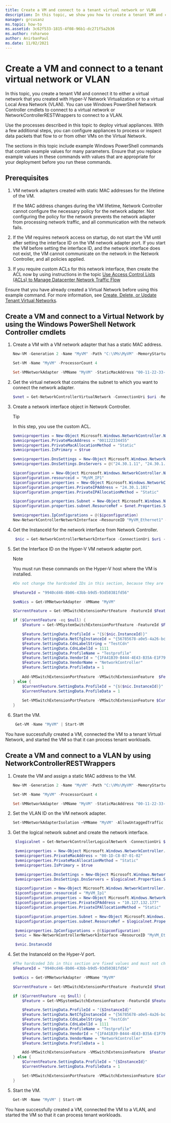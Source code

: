 ```yaml
---
title: Create a VM and connect to a tenant virtual network or VLAN
description: In this topic, we show you how to create a tenant VM and connect it to either a virtual network that you created with Hyper-V Network Virtualization or to a virtual Local Area Network (VLAN).
manager: grcusanz
ms.topic: how-to
ms.assetid: 3c62f533-1815-4f08-96b1-dc271f5a2b36
ms.author: roharwoo
author: AnirbanPaul
ms.date: 11/02/2021
---
```

# Create a VM and connect to a tenant virtual network or VLAN

In this topic, you create a tenant VM and connect it to either a virtual network that you created with Hyper-V Network Virtualization or to a virtual Local Area Network (VLAN). You can use Windows PowerShell Network Controller cmdlets to connect to a virtual network or NetworkControllerRESTWrappers to connect to a VLAN.

Use the processes described in this topic to deploy virtual appliances. With a few additional steps, you can configure appliances to process or inspect data packets that flow to or from other VMs on the Virtual Network.

The sections in this topic include example Windows PowerShell commands that contain example values for many parameters. Ensure that you replace example values in these commands with values that are appropriate for your deployment before you run these commands.

## Prerequisites

1. VM network adapters created with static MAC addresses for the lifetime of the VM.<p>If the MAC address changes during the VM lifetime, Network Controller cannot configure the necessary policy for the network adapter. Not configuring the policy for the network prevents the network adapter from processing network traffic, and all communication with the network fails.

2. If the VM requires network access on startup, do not start the VM until after setting the interface ID on the VM network adapter port. If you start the VM before setting the interface ID, and the network interface does not exist, the VM cannot communicate on the network in the Network Controller, and all policies applied.

3. If you require custom ACLs for this network interface, then create the ACL now by using instructions in the topic [Use Access Control Lists (ACLs) to Manage Datacenter Network Traffic Flow](/azure/azure-local/manage/use-datacenter-firewall-powershell?context=/windows-server/context/windows-server-edge-networking)

Ensure that you have already created a Virtual Network before using this example command. For more information, see [Create, Delete, or Update Tenant Virtual Networks](./create,-delete,-or-update-tenant-virtual-networks.md).

## Create a VM and connect to a Virtual Network by using the Windows PowerShell Network Controller cmdlets

1. Create a VM with a VM network adapter that has a static MAC address.

   ```PowerShell
   New-VM -Generation 2 -Name "MyVM" -Path "C:\VMs\MyVM" -MemoryStartupBytes 4GB -VHDPath "C:\VMs\MyVM\Virtual Hard Disks\WindowsServer2016.vhdx" -SwitchName "SDNvSwitch"

   Set-VM -Name "MyVM" -ProcessorCount 4

   Set-VMNetworkAdapter -VMName "MyVM" -StaticMacAddress "00-11-22-33-44-55"
   ```

2. Get the virtual network that contains the subnet to which you want to connect the network adapter.

   ```Powershell
   $vnet = Get-NetworkControllerVirtualNetwork -ConnectionUri $uri -ResourceId "Contoso_WebTier"
   ```

3. Create a network interface object in Network Controller.

   >[!TIP]
   >In this step, you use the custom ACL.

   ```PowerShell
   $vmnicproperties = New-Object Microsoft.Windows.NetworkController.NetworkInterfaceProperties
   $vmnicproperties.PrivateMacAddress = "001122334455"
   $vmnicproperties.PrivateMacAllocationMethod = "Static"
   $vmnicproperties.IsPrimary = $true

   $vmnicproperties.DnsSettings = New-Object Microsoft.Windows.NetworkController.NetworkInterfaceDnsSettings
   $vmnicproperties.DnsSettings.DnsServers = @("24.30.1.11", "24.30.1.12")

   $ipconfiguration = New-Object Microsoft.Windows.NetworkController.NetworkInterfaceIpConfiguration
   $ipconfiguration.resourceid = "MyVM_IP1"
   $ipconfiguration.properties = New-Object Microsoft.Windows.NetworkController.NetworkInterfaceIpConfigurationProperties
   $ipconfiguration.properties.PrivateIPAddress = "24.30.1.101"
   $ipconfiguration.properties.PrivateIPAllocationMethod = "Static"

   $ipconfiguration.properties.Subnet = New-Object Microsoft.Windows.NetworkController.Subnet
   $ipconfiguration.properties.subnet.ResourceRef = $vnet.Properties.Subnets[0].ResourceRef

   $vmnicproperties.IpConfigurations = @($ipconfiguration)
   New-NetworkControllerNetworkInterface –ResourceID "MyVM_Ethernet1" –Properties $vmnicproperties –ConnectionUri $uri
   ```

4. Get the InstanceId for the network interface from Network Controller.

   ```PowerShell
    $nic = Get-NetworkControllerNetworkInterface -ConnectionUri $uri -ResourceId "MyVM_Ethernet1"
   ```

5. Set the Interface ID on the Hyper-V VM network adapter port.

   >[!NOTE]
   >You must run these commands on the Hyper-V host where the VM is installed.

   ```PowerShell
   #Do not change the hardcoded IDs in this section, because they are fixed values and must not change.

   $FeatureId = "9940cd46-8b06-43bb-b9d5-93d50381fd56"

   $vmNics = Get-VMNetworkAdapter -VMName "MyVM"

   $CurrentFeature = Get-VMSwitchExtensionPortFeature -FeatureId $FeatureId -VMNetworkAdapter $vmNics

   if ($CurrentFeature -eq $null) {
       $Feature = Get-VMSystemSwitchExtensionPortFeature -FeatureId $FeatureId

       $Feature.SettingData.ProfileId = "{$($nic.InstanceId)}"
       $Feature.SettingData.NetCfgInstanceId = "{56785678-a0e5-4a26-bc9b-c0cba27311a3}"
       $Feature.SettingData.CdnLabelString = "TestCdn"
       $Feature.SettingData.CdnLabelId = 1111
       $Feature.SettingData.ProfileName = "Testprofile"
       $Feature.SettingData.VendorId = "{1FA41B39-B444-4E43-B35A-E1F7985FD548}"
       $Feature.SettingData.VendorName = "NetworkController"
       $Feature.SettingData.ProfileData = 1
    
       Add-VMSwitchExtensionPortFeature -VMSwitchExtensionFeature  $Feature -VMNetworkAdapter $vmNics
   } else {
       $CurrentFeature.SettingData.ProfileId = "{$($nic.InstanceId)}"
       $CurrentFeature.SettingData.ProfileData = 1
    
       Set-VMSwitchExtensionPortFeature -VMSwitchExtensionFeature $CurrentFeature  -VMNetworkAdapter $vmNics
   }
   ```

6. Start the VM.

   ```PowerShell
    Get-VM -Name "MyVM" | Start-VM
   ```

You have successfully created a VM, connected the VM to a tenant Virtual Network, and started the VM so that it can process tenant workloads.

## Create a VM and connect to a VLAN by using NetworkControllerRESTWrappers

1. Create the VM and assign a static MAC address to the VM.

   ```PowerShell
   New-VM -Generation 2 -Name "MyVM" -Path "C:\VMs\MyVM" -MemoryStartupBytes 4GB -VHDPath "C:\VMs\MyVM\Virtual Hard Disks\WindowsServer2016.vhdx" -SwitchName "SDNvSwitch"

   Set-VM -Name "MyVM" -ProcessorCount 4

   Set-VMNetworkAdapter -VMName "MyVM" -StaticMacAddress "00-11-22-33-44-55"
   ```

2. Set the VLAN ID on the VM network adapter.

   ```PowerShell
   Set-VMNetworkAdapterIsolation –VMName "MyVM" -AllowUntaggedTraffic $true -IsolationMode VLAN -DefaultIsolationId 123
   ```

3. Get the logical network subnet and create the network interface.

   ```PowerShell
    $logicalnet = Get-NetworkControllerLogicalNetwork -ConnectionUri $uri -ResourceId "00000000-2222-1111-9999-000000000002"

    $vmnicproperties = New-Object Microsoft.Windows.NetworkController.NetworkInterfaceProperties
    $vmnicproperties.PrivateMacAddress = "00-1D-C8-B7-01-02"
    $vmnicproperties.PrivateMacAllocationMethod = "Static"
    $vmnicproperties.IsPrimary = $true

    $vmnicproperties.DnsSettings = New-Object Microsoft.Windows.NetworkController.NetworkInterfaceDnsSettings
    $vmnicproperties.DnsSettings.DnsServers = $logicalnet.Properties.Subnets[0].DNSServers

    $ipconfiguration = New-Object Microsoft.Windows.NetworkController.NetworkInterfaceIpConfiguration
    $ipconfiguration.resourceid = "MyVM_Ip1"
    $ipconfiguration.properties = New-Object Microsoft.Windows.NetworkController.NetworkInterfaceIpConfigurationProperties
    $ipconfiguration.properties.PrivateIPAddress = "10.127.132.177"
    $ipconfiguration.properties.PrivateIPAllocationMethod = "Static"

    $ipconfiguration.properties.Subnet = New-Object Microsoft.Windows.NetworkController.Subnet
    $ipconfiguration.properties.subnet.ResourceRef = $logicalnet.Properties.Subnets[0].ResourceRef

    $vmnicproperties.IpConfigurations = @($ipconfiguration)
    $vnic = New-NetworkControllerNetworkInterface –ResourceID "MyVM_Ethernet1" –Properties $vmnicproperties –ConnectionUri $uri

    $vnic.InstanceId
   ```

4. Set the InstanceId on the Hyper-V port.

   ```PowerShell
   #The hardcoded Ids in this section are fixed values and must not change.
   $FeatureId = "9940cd46-8b06-43bb-b9d5-93d50381fd56"

   $vmNics = Get-VMNetworkAdapter -VMName "MyVM"

   $CurrentFeature = Get-VMSwitchExtensionPortFeature -FeatureId $FeatureId -VMNetworkAdapter $vmNics

   if ($CurrentFeature -eq $null) {
       $Feature = Get-VMSystemSwitchExtensionFeature -FeatureId $FeatureId

       $Feature.SettingData.ProfileId = "{$InstanceId}"
       $Feature.SettingData.NetCfgInstanceId = "{56785678-a0e5-4a26-bc9b-c0cba27311a3}"
       $Feature.SettingData.CdnLabelString = "TestCdn"
       $Feature.SettingData.CdnLabelId = 1111
       $Feature.SettingData.ProfileName = "Testprofile"
       $Feature.SettingData.VendorId = "{1FA41B39-B444-4E43-B35A-E1F7985FD548}"
       $Feature.SettingData.VendorName = "NetworkController"
       $Feature.SettingData.ProfileData = 1

       Add-VMSwitchExtensionFeature -VMSwitchExtensionFeature  $Feature -VMNetworkAdapter $vmNics
   } else {
       $CurrentFeature.SettingData.ProfileId = "{$InstanceId}"
       $CurrentFeature.SettingData.ProfileData = 1

       Set-VMSwitchExtensionPortFeature -VMSwitchExtensionFeature $CurrentFeature  -VMNetworkAdapter $vmNics
   }
   ```

5. Start the VM.

   ```PowerShell
   Get-VM -Name "MyVM" | Start-VM
   ```

You have successfully created a VM, connected the VM to a VLAN, and started the VM so that it can process tenant workloads.
